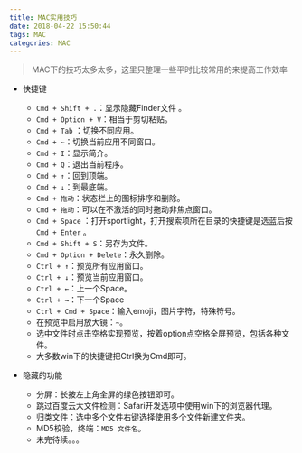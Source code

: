 ```yaml
---
title: MAC实用技巧
date: 2018-04-22 15:50:44
tags: MAC
categories: MAC
---
```

> MAC下的技巧太多太多，这里只整理一些平时比较常用的来提高工作效率

- 快捷键
	- `Cmd + Shift + .`：显示隐藏Finder文件 。
	- `Cmd + Option + V`：相当于剪切粘贴。
	- `Cmd + Tab` ：切换不同应用。
	- `Cmd + ~`：切换当前应用不同窗口。
	- `Cmd + I`：显示简介。
	- `Cmd + Q`：退出当前程序。
	- `Cmd + ↑`：回到顶端。
	- `Cmd + ↓`：到最底端。
	- `Cmd + 拖动`：状态栏上的图标排序和删除。
	- `Cmd + 拖动`：可以在不激活的同时拖动非焦点窗口。
	- `Cmd + Space` ：打开sportlight，打开搜索项所在目录的快捷键是选蓝后按 `Cmd + Enter` 。
	- `Cmd + Shift + S`：另存为文件。
	- `Cmd + Option + Delete`：永久删除。
	- `Ctrl + ↑`：预览所有应用窗口。
	- `Ctrl + ↓`：预览当前应用窗口。
	- `Ctrl + ←`：上一个Space。
	- `Ctrl + →`：下一个Space
	- `Ctrl + Cmd + Space`：输入emoji，图片字符，特殊符号。
	- 在预览中启用放大镜：`~`。
	- 选中文件时点击空格实现预览，按着option点空格全屏预览，包括各种文件。
	- 大多数win下的快捷键把Ctrl换为Cmd即可。


- 隐藏的功能
	- 分屏：长按左上角全屏的绿色按钮即可。
	- 跳过百度云大文件检测：Safari开发选项中使用win下的浏览器代理。
	- 归类文件：选中多个文件右键选择使用多个文件新建文件夹。
	- MD5校验，终端：`MD5 文件名`。
	- 未完待续。。。